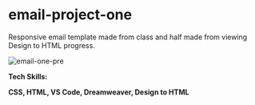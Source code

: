 # email-project-one 
Responsive email template made from class and half made from viewing Design to HTML progress.

![email-one-pre](https://github.com/Kstrohfus/email-project-one/assets/111642391/752d0ffa-960d-441d-8feb-dde0b5f307a5)

<strong> Tech Skills: </strong>

<strong>CSS, HTML, VS Code, Dreamweaver, Design to HTML</strong>
